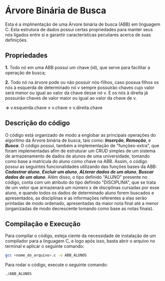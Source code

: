 # Árvore Binária de Busca 

Esta é a implmentação de uma Árvore binária de busca (ABB) em linguagem C. Esta estrutura de dados possui certas propriedades para manter seus nós ligados entre si e garantir características peculiares acerca de suas definições.

## Propriedades

**1.** Todo nó em uma ABB possui um chave (id), que serve para facilitar a operação de busca;

**2.** Todo nó na árvore pode ou não possuir nós-filhos, caso possua filhos os nós à esquerda de determinado nó v sempre possuirão chaves cujo valor será menor ou igual ao valor da chave desse nó v. E os nós à direita já possuirão chaves de valor maior ou igual ao valor da chave de v.

**->** v.esquerda.chave ≤ v.chave ≤ v.direita.chave


## Descrição do código

O código está organizado de modo a englobar as principais operações do algoritmo da Árvore binária de busca, tais como: ***Inserção***, ***Remoção***, e ***Busca***. O código possui, também a implementação de "funções-extra", que foram implementadas afim de estruturar um CRUD simples de um sistema de armazenamento de dados de alunos de uma universidade, tomando como base a matrícula do aluno como chave na ABB. Assim, o código possui as seguintes funcionalidades utilizando das funções bases da ABB: ***Cadastrar aluno***, ***Excluir um aluno***, ***ALterar dados de um aluno***, ***Buscar dados de um aluno***. Além disso, o tipo definido "ALUNO" presente no código, conta com um atributo do tipo definido "DISCIPLINA", que se trata de um vetor que armazenará um número x de disciplinas cursadas por esse aluno, e quando todos os dados de determinado aluno forem buscados e apresentados, as disciplinas e as informações referentes a elas serão printadas de modo ordenado, apresentadas da maior nota final até a menor (organizadas de modo decrescente tomando como base as notas finais).

## Compilação e Execução

Para compilar o código, esteja ciente da necessidade de instalação de um compilador para a linguagem C, e logo após isso, basta abrir o arquivo no terminal e aplicar o seguinte comando: 

```bash
gcc <nome_do_arquivo>.c -o ABB_ALUNOS
```

Para rodar o código, execute o seguinte comando:

```bash
./ABB_ALUNOS
```

